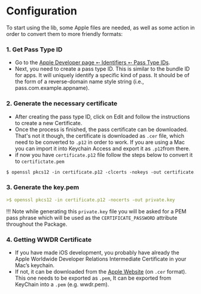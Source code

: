 # Configuration

To start using the lib, some Apple files are needed, as well as some action in order to convert them to more friendly formats:

### 1. Get Pass Type ID

- Go to the [Apple Developer page ➵ Identifiers ➵ Pass Type IDs](https://developer.apple.com/account/ios/identifiers/passTypeId/passTypeIdList.action).
- Next, you need to create a pass type ID. This is similar to the bundle ID for apps. It will uniquely identify a specific kind of pass. It should be of the form of a reverse-domain name style string (i.e., pass.com.example.appname).

### 2. Generate the necessary certificate

- After creating the pass type ID, click on Edit and follow the instructions to create a new Certificate.
- Once the process is finished, the pass certificate can be downloaded. That's not it though, the certificate is downloaded as `.cer` file, which need to be converted to `.p12` in order to work. If you are using a Mac you can import it into Keychain Access and export it as `.p12`from there.
- if now you have `certificate.p12` file follow the steps below to convert it to `certifictate.pem`

```markdown
$ openssl pkcs12 -in certificate.p12 -clcerts -nokeys -out certificate.pem
```

### 3. Generate the key.pem

```markdown
>$ openssl pkcs12 -in certificate.p12 -nocerts -out private.key
```

!!! Note
    while generating this `private.key` file you will be asked for a PEM pass phrase which will be used as the `CERTIFICATE_PASSWORD` attribute throughout the Package.

### 4. Getting WWDR Certificate

- If you have made iOS development, you probably have already the Apple Worldwide Developer Relations Intermediate Certificate in your Mac’s keychain.
- If not, it can be downloaded from the [Apple Website](https://www.apple.com/certificateauthority/) (on `.cer` format). This one needs to be exported as `.pem`, It can be exported from KeyChain into a `.pem` (e.g. wwdr.pem).
